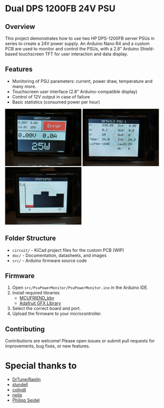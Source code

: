 # Dual DPS 1200FB 24V PSU

## Overview
This project demonstrates how to use two HP DPS-1200FB server PSUs in series to create a 24V power supply. An Arduino Nano R4 and a custom PCB are used to monitor and control the PSUs, with a 2.8" Arduino Shield-based touchscreen TFT for user interaction and data display.

## Features
- Monitoring of PSU parameters: current, power draw, temperature and many more.
- Touchscreen user interface (2.8" Arduino-compatible display)
- Control of 12V output in case of failure
- Basic statistics (consumed power per hour)

<img src="doc/user_interface_overview.jpg" width="250">
<img src="doc/user_interface_details.jpg" width="250">
<img src="doc/user_interface_statistics.jpg" width="250">

## Folder Structure
- `circuit/` - KiCad project files for the custom PCB (WIP)
- `doc/` - Documentation, datasheets, and images
- `src/` - Arduino firmware source code

## Firmware
1. Open `src/PsuPowerMonitor/PsuPowerMonitor.ino` in the Arduino IDE.
2. Install required libraries
    - [MCUFRIEND_kbv](https://github.com/prenticedavid/MCUFRIEND_kbv)
    - [Adafruit GFX Library](https://github.com/adafruit/Adafruit-GFX-Library)
3. Select the correct board and port.
4. Upload the firmware to your microcontroller.

## Contributing
Contributions are welcome! Please open issues or submit pull requests for improvements, bug fixes, or new features.


# Special thanks to
- [DrTune/Raplin](https://github.com/raplin/DPS-1200FB)
- [slundell](https://github.com/slundell/dps_charger)
- [colindt](https://colintd.blogspot.com/2016/10/hacking-hp-common-slot-power-supplies.html)
- [neilp](https://www.rcgroups.com/forums/showpost.php?p=48212083&postcount=29)
- [Philipp Seidel](https://blog.seidel-philipp.de/hp-dps-1200fb-power-supply-hack-for-charging-lipos/)
